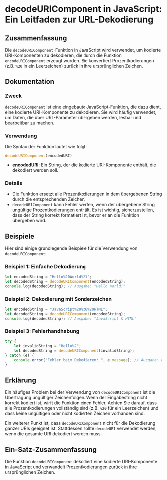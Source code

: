 <!--
Meta Description: # decodeURIComponent in JavaScript: Ein Leitfaden zur URL-Dekodierung ## Zusammenfassung Die `decodeURIComponent`-Funktion in JavaScript wird verwende...
Meta Keywords: die, decodeuricomponent, javascript, funktion, ein
-->

# decodeURIComponent in JavaScript: Ein Leitfaden zur URL-Dekodierung

## Zusammenfassung
Die `decodeURIComponent`-Funktion in JavaScript wird verwendet, um kodierte URI-Komponenten zu dekodieren, die durch die Funktion `encodeURIComponent` erzeugt wurden. Sie konvertiert Prozentkodierungen (z.B. `%20` in ein Leerzeichen) zurück in ihre ursprünglichen Zeichen.

## Dokumentation
### Zweck
`decodeURIComponent` ist eine eingebaute JavaScript-Funktion, die dazu dient, eine kodierte URI-Komponente zu dekodieren. Sie wird häufig verwendet, um Daten, die über URL-Parameter übergeben werden, lesbar und bearbeitbar zu machen.

### Verwendung
Die Syntax der Funktion lautet wie folgt:

```javascript
decodeURIComponent(encodedURI)
```

- **encodedURI**: Ein String, der die kodierte URI-Komponente enthält, die dekodiert werden soll.

### Details
- Die Funktion ersetzt alle Prozentkodierungen in dem übergebenen String durch die entsprechenden Zeichen.
- `decodeURIComponent` kann Fehler werfen, wenn der übergebene String ungültige Prozentkodierungen enthält. Es ist wichtig, sicherzustellen, dass der String korrekt formatiert ist, bevor er an die Funktion übergeben wird.

## Beispiele
Hier sind einige grundlegende Beispiele für die Verwendung von `decodeURIComponent`:

### Beispiel 1: Einfache Dekodierung
```javascript
let encodedString = "Hello%20World%21";
let decodedString = decodeURIComponent(encodedString);
console.log(decodedString); // Ausgabe: "Hello World!"
```

### Beispiel 2: Dekodierung mit Sonderzeichen
```javascript
let encodedString = "JavaScript%20%26%20HTML";
let decodedString = decodeURIComponent(encodedString);
console.log(decodedString); // Ausgabe: "JavaScript & HTML"
```

### Beispiel 3: Fehlerhandhabung
```javascript
try {
    let invalidString = "Hello%2";
    let decodedString = decodeURIComponent(invalidString);
} catch (e) {
    console.error("Fehler beim Dekodieren: ", e.message); // Ausgabe: Fehler beim Dekodieren: URI malformed
}
```

## Erklärung
Ein häufiges Problem bei der Verwendung von `decodeURIComponent` ist die Übertragung ungültiger Zeichenfolgen. Wenn der Eingabestring nicht korrekt kodiert ist, wirft die Funktion einen Fehler. Achten Sie darauf, dass alle Prozentkodierungen vollständig sind (z.B. `%20` für ein Leerzeichen) und dass keine ungültigen oder nicht kodierten Zeichen vorhanden sind. 

Ein weiterer Punkt ist, dass `decodeURIComponent` nicht für die Dekodierung ganzer URIs geeignet ist. Stattdessen sollte `decodeURI` verwendet werden, wenn die gesamte URI dekodiert werden muss.

## Ein-Satz-Zusammenfassung
Die Funktion `decodeURIComponent` dekodiert eine kodierte URI-Komponente in JavaScript und verwandelt Prozentkodierungen zurück in ihre ursprünglichen Zeichen.